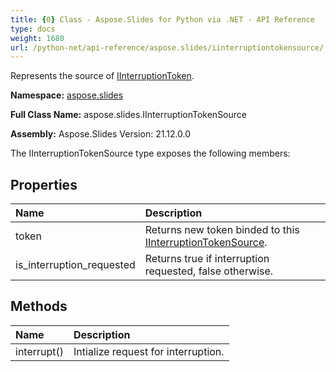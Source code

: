 ```yaml
---
title: {0} Class - Aspose.Slides for Python via .NET - API Reference
type: docs
weight: 1680
url: /python-net/api-reference/aspose.slides/iinterruptiontokensource/
---
```


Represents the source of [IInterruptionToken](/python-net/api-reference/aspose.slides/iinterruptiontoken/).

**Namespace:** [aspose.slides](/python-net/api-reference/aspose.slides/)

**Full Class Name:** aspose.slides.IInterruptionTokenSource

**Assembly:**  Aspose.Slides Version: 21.12.0.0

The IInterruptionTokenSource type exposes the following members:
## **Properties**
|**Name**|**Description**|
| :- | :- |
|token|Returns new token binded to this [IInterruptionTokenSource](/python-net/api-reference/aspose.slides/iinterruptiontokensource/).|
|is_interruption_requested|Returns true if interruption requested, false otherwise.|
## **Methods**
|**Name**|**Description**|
| :- | :- |
|interrupt()|Intialize request for interruption.|
